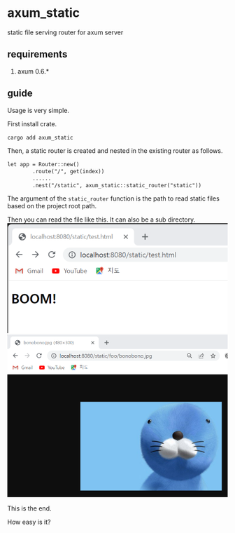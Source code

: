 # axum_static

static file serving router for axum server

## requirements

1. axum 0.6.*

## guide

Usage is very simple.

First install crate.
```
cargo add axum_static
```

Then, a static router is created and nested in the existing router as follows.
```
let app = Router::new()
        .route("/", get(index))
        ......
        .nest("/static", axum_static::static_router("static"))
```

The argument of the `static_router` function is the path to read static files based on the project root path.

Then you can read the file like this.
It can also be a sub directory.
![](docs/1.png)
![](docs/2.png)

This is the end.

How easy is it?